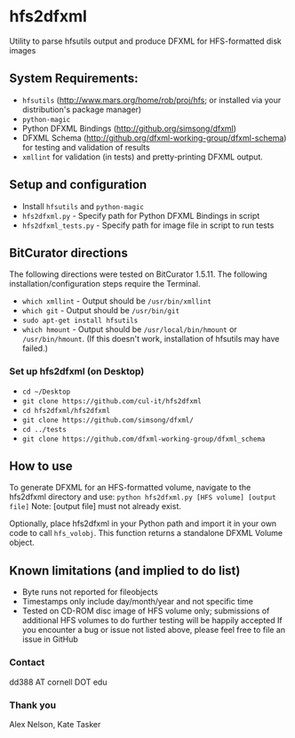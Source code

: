 # hfs2dfxml
Utility to parse hfsutils output and produce DFXML for HFS-formatted disk images

## System Requirements:
* `hfsutils` (http://www.mars.org/home/rob/proj/hfs; or installed via your distribution's package manager)
* `python-magic`
* Python DFXML Bindings (http://github.org/simsong/dfxml)
* DFXML Schema (http://github.org/dfxml-working-group/dfxml-schema) for testing and validation of results
* `xmllint` for validation (in tests) and pretty-printing DFXML output.

## Setup and configuration
* Install `hfsutils` and `python-magic`
* `hfs2dfxml.py` - Specify path for Python DFXML Bindings in script
* `hfs2dfxml_tests.py` - Specify path for image file in script to run tests

## BitCurator directions
The following directions were tested on BitCurator 1.5.11. The following installation/configuration steps require the Terminal.
* `which xmllint` - Output should be `/usr/bin/xmllint`
* `which git` - Output should be `/usr/bin/git`
* `sudo apt-get install hfsutils`
* `which hmount` - Output should be `/usr/local/bin/hmount` or `/usr/bin/hmount`. (If this doesn't work, installation of hfsutils may have failed.)
### Set up hfs2dfxml (on Desktop)
* `cd ~/Desktop`
* `git clone https://github.com/cul-it/hfs2dfxml`
* `cd hfs2dfxml/hfs2dfxml`
* `git clone https://github.com/simsong/dfxml/`
* `cd ../tests`
* `git clone https://github.com/dfxml-working-group/dfxml_schema`

## How to use
To generate DFXML for an HFS-formatted volume, navigate to the hfs2dfxml directory and use:
`python hfs2dfxml.py [HFS volume] [output file]`
Note: [output file] must not already exist.

Optionally, place hfs2dfxml in your Python path and import it in your own code to call `hfs_volobj`. This function returns a standalone DFXML Volume object.

## Known limitations (and implied to do list)
* Byte runs not reported for fileobjects
* Timestamps only include day/month/year and not specific time
* Tested on CD-ROM disc image of HFS volume only; submissions of additional HFS volumes to do further testing will be happily accepted
If you encounter a bug or issue not listed above, please feel free to file an issue in GitHub

### Contact
dd388 AT cornell DOT edu

### Thank you
Alex Nelson, Kate Tasker
